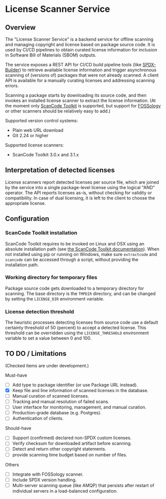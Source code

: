 # License Scanner Service
## Overview
The "License Scanner Service" is a backend service for offline scanning and managing
copyright and license based on package source code. It is used by CI/CD pipelines to 
obtain curated license information for inclusion in Software Bill of Materials (SBOM) 
outputs. 

The service exposes a REST API for CI/CD build pipeline tools (like 
[SPDX-Builder](https://github.com/philips-labs/spdx-builder)) to retrieve available 
license information and trigger asynchronous scanning of (versions of) packages that 
were not already scanned. A client API is available for a manually curating licenses
and addressing scanning errors.

Scanning a package starts by downloading its source code, and then invokes an installed 
license scanner to extract the license information. (At the moment only [ScanCode
Toolkit](https://github.com/nexB/scancode-toolkit) is supported, but support for [FOSSology](https://github.com/fossology/fossology) 
or other scanners should be relatively easy to add.) 

Supported version control systems:
- Plain web URL download
- Git 2.24 or higher

Supported license scanners:
- ScanCode Toolkit 3.0.x and 3.1.x

## Interpretation of detected licenses
License scanners report detected licenses per source file, which are joined by the 
service into a single package-level license using the logical "AND" operator.
The API reports licenses as-is, without checking for validity or compatibility. 
In case of dual licensing, it is left to the client to choose the appropriate 
license.

## Configuration
### ScanCode Toolkit installation
ScanCode Toolkit requires to be invoked on Linux and OSX using an absolute
installation path (see [the ScanCode Toolkit documentation](https://scancode-toolkit.readthedocs.io/en/latest/cli-reference/synopsis.html)).
When not installed using pip or running on Windows, make sure `extractcode` and 
`scancode` can be accessed through a script, without providing the installation 
path.

### Working directory for temporary files
Package source code gets downloaded to a temporary directory for scanning.
The base directory is the `TMPDIR` directory, and can be changed by setting 
the `LICENSE_DIR` environment variable.

### License detection threshold
The heuristic processes detecting licenses from source code use a default 
certainty threshold of 50 (percent) to accept a detected license. This threshold
can be overridden using the `LICENSE_THRESHOLD` environment variable to set a 
value between 0 and 100.

## TO DO / Limitations
(Checked items are under development.)

Must-have
- [ ] Add type to package identifier (or use Package URL instead).
- [x] Keep file and line information of scanned licenses in the database.
- [ ] Manual curation of scanned licenses.
- [ ] Tracking and manual resolution of failed scans.
- [ ] User interface for monitoring, management, and manual curation.
- [ ] Production-grade database (e.g. Postgres).
- [ ] Authentication of clients.

Should-have
- [ ] Support (confirmed) declared non-SPDX custom licenses.
- [ ] Verify checksum for downloaded artifact before scanning.
- [ ] Detect and return other copyright statements.
- [ ] provide scanning time budget based on number of files.

Others
- [ ] Integrate with FOSSology scanner.
- [ ] Include SPDX version handling.
- [ ] Multi-server scanning queue (like AMQP) that persists after restart of 
individual servers in a load-balanced configuration.
